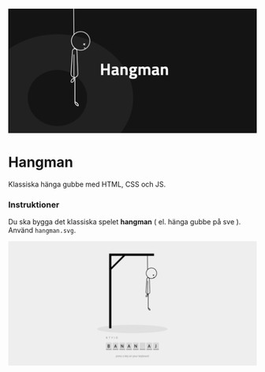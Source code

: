![poster](img/poster.png)

# Hangman
Klassiska hänga gubbe med HTML, CSS och JS.

### Instruktioner
Du ska bygga det klassiska spelet **hangman** ( el. hänga gubbe på sve ). Använd ```hangman.svg```.

![screen](img/screen.png)
